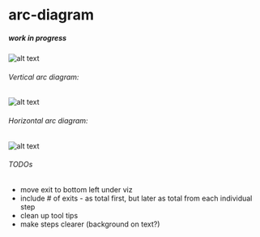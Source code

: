# arc-diagram

##### work in progress
![alt text](https://github.com/schroeder-luna/arc-diagram/blob/master/thumbnail-progression.PNG)

###### Vertical arc diagram:
![alt text](https://github.com/schroeder-luna/arc-diagram/blob/master/thumbnail-vertical.PNG)

###### Horizontal arc diagram:
![alt text](https://github.com/schroeder-luna/arc-diagram/blob/master/thumbnail-horizontal.PNG)



###### TODOs
- move exit to bottom left under viz
- include # of exits - as total first, but later as total from each individual step
- clean up tool tips
- make steps clearer (background on text?)